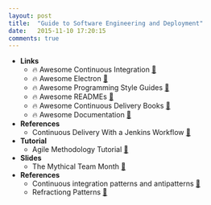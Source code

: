 ```yaml
---
layout: post
title:  "Guide to Software Engineering and Deployment"
date:   2015-11-10 17:20:15
comments: true
---
```


- **Links**
    - :fire: Awesome Continuous Integration [:link:](https://github.com/ciandcd/awesome-ciandcd)
    - :fire: Awesome Electron [:link:](https://github.com/sindresorhus/awesome-electron)
    - :fire: Awesome Programming Style Guides [:link:](https://github.com/NARKOZ/guides)
    - :fire: Awesome READMEs [:link:](https://github.com/matiassingers/awesome-readme)
    - :fire: Awesome Continuous Delivery Books [:link:](https://github.com/stack72/ops-books)
    - :fire: Awesome Documentation [:link:](https://github.com/PharkMillups/beautiful-docs)
- **References**
    - Continuous Delivery With a Jenkins Workflow [:link:](https://dzone.com/refcardz/continuous-delivery-with-jenkins-workflow)
- **Tutorial**
    - Agile Methodology Tutorial [:link:](http://www.tutorialspoint.com/agile/index.htm)
- **Slides**
    - The Mythical Team Month [:floppy_disk:](https://speakerdeck.com/searls/the-mythical-team-month)
- **References**
    - Continuous integration patterns and antipatterns [:link:](https://dzone.com/refcardz/continuous-integration) 
    - Refractiong Patterns [:link:](https://dzone.com/refcardz/refactoring-patterns)